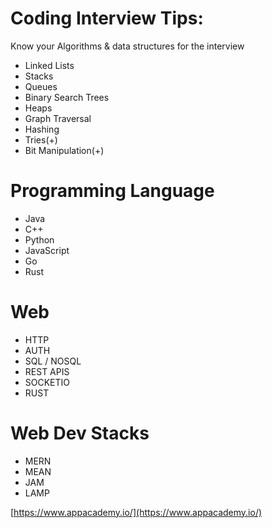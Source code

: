 # Coding Interview Tips: 

Know your Algorithms & data structures for the interview 

- Linked Lists
- Stacks
- Queues
- Binary Search Trees
- Heaps
- Graph Traversal
- Hashing
- Tries(+)
- Bit Manipulation(+)


# Programming Language 
- Java 
- C++
- Python
- JavaScript
- Go
- Rust 

# Web
- HTTP
- AUTH
- SQL / NOSQL
- REST APIS
- SOCKETIO
- RUST 


# Web Dev Stacks
- MERN
- MEAN
- JAM
- LAMP 

[https://www.appacademy.io/](https://www.appacademy.io/)